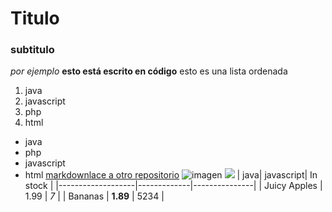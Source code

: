 # Titulo 
### subtitulo
*por ejemplo* **esto está escrito en código**
esto es una lista ordenada
1. java
2. javascript
3. php
4. html

* java 
* php
* javascript
* html
[markdownlace a otro repositorio](https://github.com/MiguelAngelMaldonadoLopez/prueba_MiguelAngelMaldonadoLopez/blob/main/ejemplo.txt)
![imagen](/prueba_MiguelAngelMaldonadoLopez/imagenes/copia.JPG "Título alternativo")
![](https://www.google.com/url?sa=i&url=https%3A%2F%2Fwww.centrostafad.com%2Fitem%2Fabdera%2F&psig=AOvVaw1lNAPJpefv6rIpMNU36Abr&ust=1665124148116000&source=images&cd=vfe&ved=0CAwQjRxqFwoTCJiigf78yvoCFQAAAAAdAAAAABAR)
| java| javascript| In stock |
|-------------------|-------------|---------------|
| Juicy Apples | 1.99 | *7* |
| Bananas | **1.89** | 5234 |


